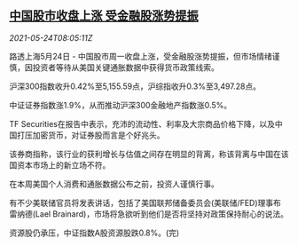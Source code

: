 <!--1621845062000-->
[中国股市收盘上涨 受金融股涨势提振](https://cn.reuters.com/article/china-stock-market-fin-0524-idCNKCS2D50KV)
------

<div><i>2021-05-24T08:05:11Z</i></div><p>路透上海5月24日 - 中国股市周一收盘上涨，受金融股涨势提振，但市场情绪谨慎，因投资者等待从美国关键通胀数据中获得货币政策线索。</p><p>沪深300指数收升0.42%至5,155.59点，沪综指收升0.3%至3,497.28点。 </p><p>中证证券指数涨1.9%，从而推动沪深300金融地产指数涨0.5%。</p><p>TF Securities在报告中表示，充沛的流动性、利率及大宗商品价格下降，以及中国打压加密货币，对证券股而言是个好兆头。</p><p>该券商指称，该行业的获利增长与估值之间存在明显的背离，称该背离与中国在该国资本市场上的新立场不符。</p><p>在本周美国个人消费和通胀数据公布之前，投资人谨慎行事。</p><p>有不少美联储官员将发表讲话，包括了美国联邦储备委员会(美联储/FED)理事布雷纳德(Lael Brainard)，市场将急欲听到他们是否将坚持对政策保持耐心的说法。</p><p>资源股仍承压，中证指数A股资源股跌0.8%。(完)</p>
